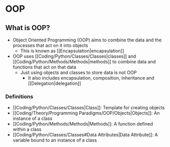 # OOP

## What is OOP?
- Object Oriented Programming (OOP) aims to combine the data and the processes that act on it into objects
	- This is known as [[Encapsulation|encapsulation]]
- OOP uses [[Coding/Python/Classes/Classes|classes]] and [[Coding/Python/Methods/Methods|methods]] to combine data and functions that act on that data
	- Just using objects and classes to store data is not OOP
		- It also includes encapsulation, composition, inheritance and [[Delegation|delegation]]

### Definitions
- [[Coding/Python/Classes/Classes|Class]]: Template for creating objects
- [[Coding/Theory/Programming Paradigms/OOP/Objects|Objects]]: An instance of a class
- [[Coding/Python/Methods/Methods|Methods]]: A function defined within a class
- [[Coding/Python/Classes/Classes#Data Attributes|Data Attribute]]: A variable bound to an instance of a class